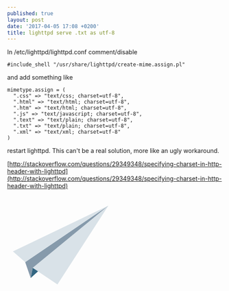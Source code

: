 ```yaml
---
published: true
layout: post
date: '2017-04-05 17:08 +0200'
title: lighttpd serve .txt as utf-8
---
```

In /etc/lighttpd/lighttpd.conf comment/disable

    #include_shell "/usr/share/lighttpd/create-mime.assign.pl"
    
and add something like

    mimetype.assign = (
      ".css" => "text/css; charset=utf-8",
      ".html" => "text/html; charset=utf-8",
      ".htm" => "text/html; charset=utf-8",
      ".js" => "text/javascript; charset=utf-8",
      ".text" => "text/plain; charset=utf-8",
      ".txt" => "text/plain; charset=utf-8",
      ".xml" => "text/xml; charset=utf-8"
    )
    
restart lighttpd. This can't be a real solution, more like an ugly workaround.

[http://stackoverflow.com/questions/29349348/specifying-charset-in-http-header-with-lighttpd](http://stackoverflow.com/questions/29349348/specifying-charset-in-http-header-with-lighttpd)

<svg
   xmlns:dc="http://purl.org/dc/elements/1.1/"
   xmlns:cc="http://creativecommons.org/ns#"
   xmlns:rdf="http://www.w3.org/1999/02/22-rdf-syntax-ns#"
   xmlns:svg="http://www.w3.org/2000/svg"
   xmlns="http://www.w3.org/2000/svg"
   xmlns:sodipodi="http://sodipodi.sourceforge.net/DTD/sodipodi-0.dtd"
   xmlns:inkscape="http://www.inkscape.org/namespaces/inkscape"
   id="svg2"
   sodipodi:version="0.32"
   inkscape:version="0.91 r13725"
   width="249"
   height="239"
   version="1.0"
   sodipodi:docname="Lighttpd_logo.svg"
   inkscape:output_extension="org.inkscape.output.svg.inkscape"
   sodipodi:modified="true">
  <metadata
     id="metadata7">
    <rdf:RDF>
      <cc:Work
         rdf:about="">
        <dc:format>image/svg+xml</dc:format>
        <dc:type
           rdf:resource="http://purl.org/dc/dcmitype/StillImage" />
      </cc:Work>
    </rdf:RDF>
  </metadata>
  <defs
     id="defs5" />
  <sodipodi:namedview
     inkscape:window-height="1114"
     inkscape:window-width="1590"
     inkscape:pageshadow="2"
     inkscape:pageopacity="0.0"
     guidetolerance="10.0"
     gridtolerance="10.0"
     objecttolerance="10.0"
     borderopacity="1.0"
     bordercolor="#666666"
     pagecolor="#ffffff"
     id="base"
     inkscape:zoom="2"
     inkscape:cx="137.15117"
     inkscape:cy="59.962181"
     inkscape:window-x="0"
     inkscape:window-y="46"
     inkscape:current-layer="svg2"
     showgrid="false"
     inkscape:window-maximized="0" />
  <path
     style="fill:#d9e2e8;fill-opacity:1;fill-rule:evenodd;stroke:none;stroke-width:0.5;stroke-linecap:butt;stroke-linejoin:miter;stroke-miterlimit:4;stroke-dasharray:none;stroke-opacity:0.15686275"
     d="M 236.16,23.675976 117.25384,207.40944 59.43634,168.63675 236.16,23.675976 Z"
     id="path5107"
     sodipodi:nodetypes="cccc"
     inkscape:connector-curvature="0" />
  <path
     style="fill:#336682;fill-opacity:1;fill-rule:evenodd;stroke:none;stroke-width:0.5;stroke-linecap:butt;stroke-linejoin:miter;stroke-miterlimit:4;stroke-dasharray:none;stroke-opacity:0.15686275"
     d="m 54.810074,192.58587 17.197809,-15.58889 -12.528257,-8.35017 -4.669552,23.93906 z"
     id="path4136"
     sodipodi:nodetypes="cccc"
     inkscape:connector-curvature="0" />
  <path
     style="fill:#869aab;fill-opacity:1;fill-rule:evenodd;stroke:none;stroke-width:0.5;stroke-linecap:butt;stroke-linejoin:miter;stroke-miterlimit:4;stroke-dasharray:none;stroke-opacity:0.15686275"
     d="M 236.2152,23.627034 41.981126,155.4769 54.795179,192.57022 59.516147,168.62817 236.2152,23.627034 Z"
     id="path3165"
     inkscape:connector-curvature="0" />
  <path
     style="fill:#d9e2e8;fill-opacity:1;fill-rule:evenodd;stroke:none;stroke-width:0.5;stroke-linecap:butt;stroke-linejoin:miter;stroke-miterlimit:4;stroke-dasharray:none;stroke-opacity:0.15686275"
     d="M 236.19599,23.652475 13.318113,130.52321 41.981126,155.44819 236.19599,23.652475 Z"
     id="path2192"
     sodipodi:nodetypes="cccc"
     inkscape:connector-curvature="0" />
</svg>
